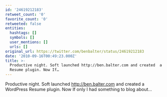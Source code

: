 ```yaml
---
id: '24619212183'
retweet_count: '0'
favorite_count: '0'
retweeted: false
entities:
  hashtags: []
  symbols: []
  user_mentions: []
  urls: []
original_url: https://twitter.com/benbalter/status/24619212183
date: '2010-09-16T00:49:23.000Z'
title: >-
  Productive night. Soft launched http://ben.balter.com and created  a WordPress
  Resume plugin. Now If…
---
```


Productive night. Soft launched http://ben.balter.com and created  a WordPress Resume plugin. Now If only I had something to blog about...